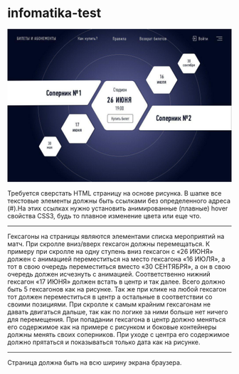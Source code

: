 # infomatika-test
![alt text](image.jpg)

Требуется сверстать HTML страницу на основе рисунка.
В шапке все текстовые элементы должны быть ссылками без определенного адреса (#).На этих ссылках нужно установить анимированные (плавные) hover свойства CSS3, будь то плавное изменение цвета или еще что.
***
Гексагоны на страницы являются элементами списка мероприятий на матч. При скролле вниз/вверх гексагон должны перемещаться. К примеру при скролле на одну ступень вниз гексагон с «26 ИЮНЯ» должен с анимацией переместиться на место гексагона «16 ИЮЛЯ», а тот в свою очередь переместиться вместо «30 СЕНТЯБРЯ», а он в свою очередь должен исчезнуть с анимацией. Соответственно нижний гексагон «17 ИЮНЯ» должен встать в центр и так далее. Всего должно быть 5 гексагонов как на рисунке. Так же при клике на любой гексагон тот должен переместиться в центр а остальные в соответствии со своими позициями. При скролле к самым крайним гексагонам не давать двигаться дальше, так как по логике за ними больше нет ничего для перемещения. При попадании гексагона в центр должно меняться его содержимое как на примере с рисунком и боковые контейнеры должны менять своих соперников. При уходе с центра его содержимое должно прятаться и показываться только дата как на рисунке.
***
Страница должна быть на всю ширину экрана браузера. 

